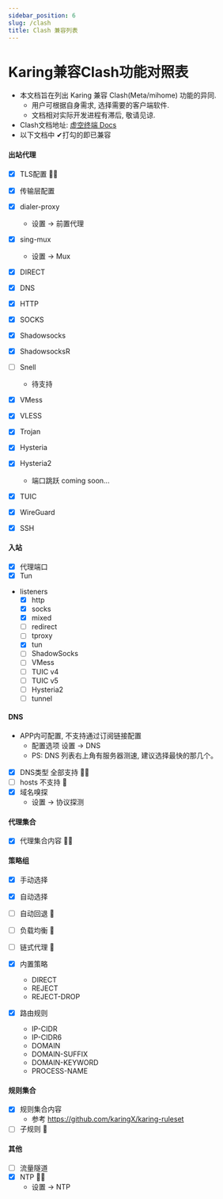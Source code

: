 ```yaml
---
sidebar_position: 6
slug: /clash
title: Clash 兼容列表
---
```



# Karing兼容Clash功能对照表

- 本文档旨在列出 Karing 兼容 Clash(Meta/mihome) 功能的异同.
	- 用户可根据自身需求, 选择需要的客户端软件.
	- 文档相对实际开发进程有滞后, 敬请见谅.
- Clash文档地址: [虚空终端 Docs](https://wiki.metacubex.one/config/)
- 以下文档中 ✔打勾的即已兼容

#### 出站代理
- [x] TLS配置 🙆‍♂️
- [x] 传输层配置
- [x] dialer-proxy
	- 设置 -> 前置代理
- [x] sing-mux
	- 设置 -> Mux
- [x] DIRECT
- [x] DNS
- [x] HTTP
- [x] SOCKS
- [x] Shadowsocks
- [x] ShadowsocksR
- [ ] Snell
	- 待支持
- [x] VMess
- [x] VLESS
- [x] Trojan
- [x] Hysteria
- [x] Hysteria2
	- 端口跳跃 coming soon...
- [x] TUIC
- [x] WireGuard
- [x] SSH



#### 入站
- [x] 代理端口
- [x] Tun
- listeners
	- [x] http
	- [x] socks
	- [x] mixed
	- [ ] redirect
	- [ ] tproxy
	- [x] tun
	- [ ] ShadowSocks
	- [ ] VMess
	- [ ] TUIC v4
	- [ ] TUIC v5
	- [ ] Hysteria2
	- [ ] tunnel

#### DNS
- APP内可配置, 不支持通过订阅链接配置
	- 配置选项 设置 -> DNS
	- PS: DNS 列表右上角有服务器测速, 建议选择最快的那几个。
- [x] DNS类型 全部支持 🙆‍♂️
- [ ] hosts  不支持 🙅
- [x] 域名嗅探
	- 设置 -> 协议探测

#### 代理集合
- [x] 代理集合内容 🙆‍♂️

#### 策略组
- [x] 手动选择
- [x] 自动选择
- [ ] 自动回退 🙅
- [ ] 负载均衡 🙅
- [ ] 链式代理 🙅
- [x] 内置策略
	- DIRECT
	- REJECT
	- REJECT-DROP

- [x] 路由规则
	- IP-CIDR
	- IP-CIDR6
	- DOMAIN
	- DOMAIN-SUFFIX
	- DOMAIN-KEYWORD
	- PROCESS-NAME

#### 规则集合
- [x] 规则集合内容
	- 参考 https://github.com/karingX/karing-ruleset
- [ ] 子规则 🙅

#### 其他
- [ ] 流量隧道
- [x] NTP 🙆‍♂️
	- 设置 -> NTP



